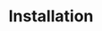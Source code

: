 ---
title: "Installation"
weight: 2
type: docs
description: >
  Setting up Welcome to Paradise with Wabbajack.
---